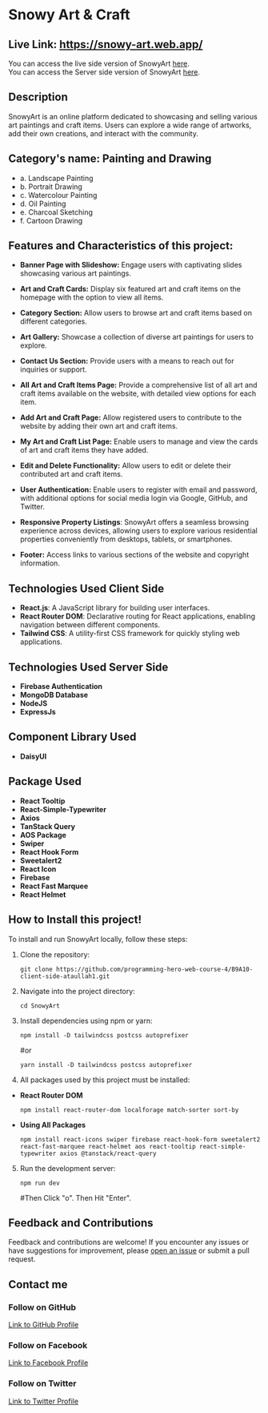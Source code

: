 # Snowy Art & Craft

## Live Link: https://snowy-art.web.app/

You can access the live side version of SnowyArt [here](https://snowy-art.web.app/). <br>
You can access the Server side version of SnowyArt [here](https://github.com/programming-hero-web-course-4/b9a10-server-side-ataullah1).

## Description

SnowyArt is an online platform dedicated to showcasing and selling various art paintings and craft items. Users can explore a wide range of artworks, add their own creations, and interact with the community.

## **Category's name:** Painting and Drawing

- a. Landscape Painting
- b. Portrait Drawing
- c. Watercolour Painting
- d. Oil Painting
- e. Charcoal Sketching
- f. Cartoon Drawing

## Features and Characteristics of this project:

- **Banner Page with Slideshow:** Engage users with captivating slides showcasing various art paintings.
- **Art and Craft Cards:** Display six featured art and craft items on the homepage with the option to view all items.

- **Category Section:** Allow users to browse art and craft items based on different categories.

- **Art Gallery:** Showcase a collection of diverse art paintings for users to explore.

- **Contact Us Section:** Provide users with a means to reach out for inquiries or support.

- **All Art and Craft Items Page:** Provide a comprehensive list of all art and craft items available on the website, with detailed view options for each item.

- **Add Art and Craft Page:** Allow registered users to contribute to the website by adding their own art and craft items.

- **My Art and Craft List Page:** Enable users to manage and view the cards of art and craft items they have added.

- **Edit and Delete Functionality:** Allow users to edit or delete their contributed art and craft items.

- **User Authentication:** Enable users to register with email and password, with additional options for social media login via Google, GitHub, and Twitter.

- **Responsive Property Listings**: SnowyArt offers a seamless browsing experience across devices, allowing users to explore various residential properties conveniently from desktops, tablets, or smartphones.

- **Footer:** Access links to various sections of the website and copyright information.

<!-- - ****: -->

## Technologies Used Client Side

- **React.js**: A JavaScript library for building user interfaces.
- **React Router DOM**: Declarative routing for React applications, enabling navigation between different components.
- **Tailwind CSS**: A utility-first CSS framework for quickly styling web applications.

## Technologies Used Server Side

- **Firebase Authentication**
- **MongoDB Database**
- **NodeJS**
- **ExpressJs**

## Component Library Used

- **DaisyUI**

## Package Used

- **React Tooltip**
- **React-Simple-Typewriter**
- **Axios**
- **TanStack Query**
- **AOS Package**
- **Swiper**
- **React Hook Form**
- **Sweetalert2**
- **React Icon**
- **Firebase**
- **React Fast Marquee** <!-- - **React Leaflet** -->
- **React Helmet**

## How to Install this project!

To install and run SnowyArt locally, follow these steps:

1. Clone the repository:

   ```
   git clone https://github.com/programming-hero-web-course-4/B9A10-client-side-ataullah1.git
   ```

2. Navigate into the project directory:

   ```
   cd SnowyArt
   ```

3. Install dependencies using npm or yarn:

   ```
   npm install -D tailwindcss postcss autoprefixer
   ```

   #or

   ```
   yarn install -D tailwindcss postcss autoprefixer

   ```

4. All packages used by this project must be installed:

- **React Router DOM**

  ```
  npm install react-router-dom localforage match-sorter sort-by
  ```

- **Using All Packages**

  ```
  npm install react-icons swiper firebase react-hook-form sweetalert2 react-fast-marquee react-helmet aos react-tooltip react-simple-typewriter axios @tanstack/react-query
  ```

5. Run the development server:

   ```
   npm run dev
   ```

   #Then Click "o". Then Hit "Enter".

## Feedback and Contributions

Feedback and contributions are welcome! If you encounter any issues or have suggestions for improvement, please [open an issue](https://github.com/programming-hero-web-course-4/B9A10-client-side-ataullah1/issues) or submit a pull request.

## Contact me

### Follow on GitHub

[Link to GitHub Profile](https://github.com/ataullah1)

### Follow on Facebook

[Link to Facebook Profile](https://www.facebook.com/ataullah0)

### Follow on Twitter

[Link to Twitter Profile](https://twitter.com/dev_ataullah)
